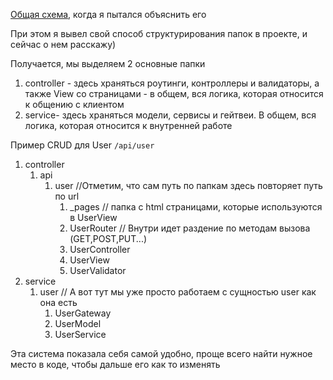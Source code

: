[Общая схема](Модуль%20админки.drawio.png), когда я пытался объяснить его

При этом я вывел свой способ структурирования папок в проекте, и сейчас о нем расскажу)

Получается, мы выделяем 2 основные папки

1. controller - здесь храняться роутинги, контроллеры и валидаторы, а также View со страницами - в общем, вся логика, которая относится к общению с клиентом
2. service- здесь храняться модели, сервисы и гейтвеи. В общем, вся логика, которая относится к внутренней работе

Пример CRUD для User `/api/user`

1. controller
	1. api 
		1. user //Отметим, что сам путь по папкам здесь повторяет путь по url
            1. _pages // папка с html страницами, которые используются в UserView
            2. UserRouter // Внутри идет раздение по методам вызова (GET,POST,PUT...)
            3. UserController
            4. UserView
            5. UserValidator 
2. service
	1. user // А вот тут мы уже просто работаем с сущностью user как она есть
        1. UserGateway
        2. UserModel
        3. UserService 
   
Эта система показала себя самой удобно, проще всего найти нужное место в коде, чтобы дальше его как то изменять